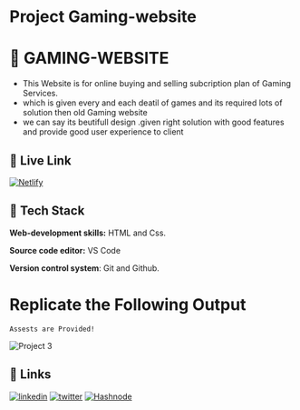 # Project Gaming-website 

# 🔗 GAMING-WEBSITE

- This Website is for online buying and selling subcription plan of Gaming Services.
- which is given every and each deatil of games and its required lots of solution then old Gaming website
- we can say its beutifull design .given right solution with good features and provide good user experience to client

## 🔗 Live Link
 [![Netlify](https://img.shields.io/badge/netlify-%23000000.svg?style=for-the-badge&logo=netlify&logoColor=#00C7B7)](https://gaming-website-dj.netlify.app)

## 🔗 Tech Stack

**Web-development skills:** HTML and Css.

**Source code editor:** VS Code

**Version control system**: Git and Github.


# Replicate the Following Output

`Assests are Provided!`

![Project 3](./Gaming%20Landing%20Page.png)

## 🔗 Links


[![linkedin](https://img.shields.io/badge/linkedin-0A66C2?style=for-the-badge&logo=linkedin&logoColor=white)](https://www.linkedin.com/in/dipesh-joshi-2512a2162/)
[![twitter](https://img.shields.io/badge/twitter-1DA1F2?style=for-the-badge&logo=twitter&logoColor=white)](https://twitter.com/DipeshJ2310)
[![Hashnode](https://img.shields.io/badge/Hashnode-2962FF?style=for-the-badge&logo=hashnode&logoColor=white)](https://dipeshjoshi4.hashnode.dev/)
